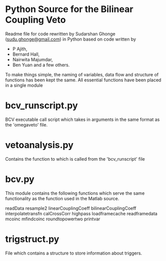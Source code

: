 Python Source for the Bilinear Coupling Veto
============================================
Readme file for code rewritten by Sudarshan Ghonge (<sudu.ghonge@gmail.com>) in Python based on code written by 
* P Ajith,
* Bernard Hall,
* Nairwita Majumdar,
* Ben Yuan
and a few others.

To make things simple, the naming of variables, data flow and structure of functions has been kept the same.
All essential functions have been placed in a single module

bcv_runscript.py
================
BCV executable call script which takes in arguments in the same format as the 'omegaveto' file.

vetoanalysis.py
===============
Contains the function to which is called from the 'bcv_runscript' file

bcv.py
======
This module contains the following functions which serve the same functionality as the function used in the Matlab source.

readData
resample2
linearCouplingCoeff
bilinearCouplingCoeff
interpolatetransfn
calCrossCorr
highpass
loadframecache
readframedata
mcoinc
mfindcoinc
roundtopowertwo
printvar

trigstruct.py
============
File which contains a structure to store information about triggers.


